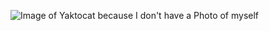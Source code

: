 ![Image of Yaktocat because I don't have a Photo of myself](https://octodex.github.com/images/yaktocat.png)
